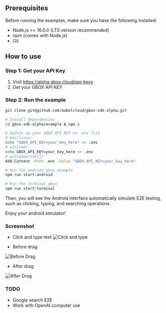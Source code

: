 ## Prerequisites

Before running the examples, make sure you have the following installed:

- Node.js >= 16.0.0 (LTS version recommended)
- npm (comes with Node.js)
- Git

## How to use

### Step 1: Get your API Key
1. Visit https://alpha.gbox.cloud/api-keys
2. Get your GBOX API KEY

### Step 2: Run the example
```bash
git clone git@github.com:babelcloud/gbox-sdk-alpha.git

# Install dependencies
cd gbox-sdk-alpha/example & npm i

# Update up your GBOX API KEY on .env file
# mac/linux: 
echo "GBOX_API_KEY=your_key_here" >> .env
# win(cmd): 
echo GBOX_API_KEY=your_key_here >> .env
# win(powershell)
Add-Content -Path .env -Value "GBOX_API_KEY=your_key_here"

# Run the android gbox example
npm run start:android

# Run the terminal gbox
npm run start:terminal

```
Then, you will see the Android interface automatically simulate E2E testing, such as clicking, typing, and searching operations.

Enjoy your android simulator!

### Screenshot
- Click and type text
![Click and type](./screenshot/click_and_type.png)

- Before drag

![Before Drag](./screenshot/before_drag.png)

- After drag

![After Drag](./screenshot/after_drag.png)


### TODO
- Google search E2E
- Work with OpenAI computer use